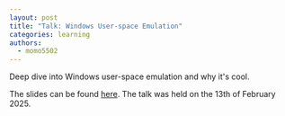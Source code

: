 ```yaml
---
layout: post
title: "Talk: Windows User-space Emulation"
categories: learning
authors:
  - momo5502
---
```


Deep dive into Windows user-space emulation and why it's cool.

The slides can be found [here](/talks/2025-02-13-windows-emulation/windows-emulation-slides.pdf). The talk was held on the 13th of February 2025.
